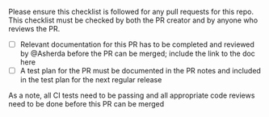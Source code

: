 Please ensure this checklist is followed for any pull requests for this repo. This checklist must be checked by both the PR creator and by anyone who reviews the PR.
* [ ] Relevant documentation for this PR has to be completed and reviewed by @Asherda before the PR can be merged; include the link to the doc here
* [ ] A test plan for the PR must be documented in the PR notes and included in the test plan for the next regular release

As a note, all CI tests need to be passing and all appropriate code reviews need to be done before this PR can be merged


